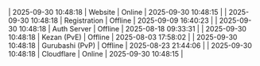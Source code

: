 | 2025-09-30 10:48:18 | Website | Online | 2025-09-30 10:48:15 |
| 2025-09-30 10:48:18 | Registration | Offline | 2025-09-09 16:40:23 |
| 2025-09-30 10:48:18 | Auth Server | Offline | 2025-08-18 09:33:31 |
| 2025-09-30 10:48:18 | Kezan (PvE) | Offline | 2025-08-03 17:58:02 |
| 2025-09-30 10:48:18 | Gurubashi (PvP) | Offline | 2025-08-23 21:44:06 |
| 2025-09-30 10:48:18 | Cloudflare | Online | 2025-09-30 10:48:15 |
